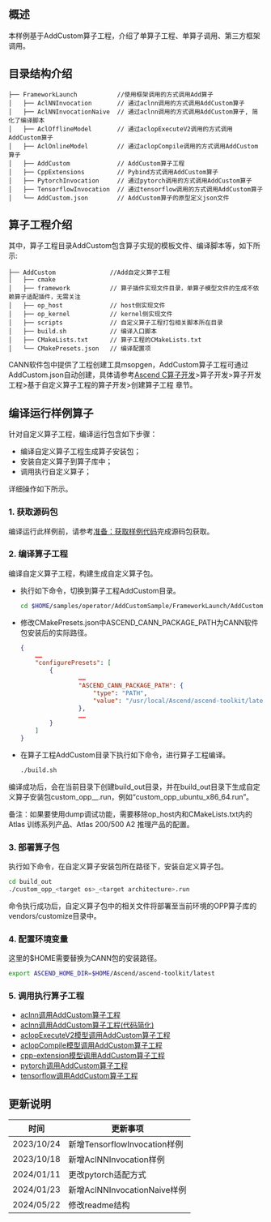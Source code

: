 ## 概述
本样例基于AddCustom算子工程，介绍了单算子工程、单算子调用、第三方框架调用。
## 目录结构介绍
```
├── FrameworkLaunch           //使用框架调用的方式调用Add算子
│   ├── AclNNInvocation       // 通过aclnn调用的方式调用AddCustom算子
│   ├── AclNNInvocationNaive  // 通过aclnn调用的方式调用AddCustom算子, 简化了编译脚本
│   ├── AclOfflineModel       // 通过aclopExecuteV2调用的方式调用AddCustom算子
│   ├── AclOnlineModel        // 通过aclopCompile调用的方式调用AddCustom算子
│   ├── AddCustom             // AddCustom算子工程
│   ├── CppExtensions         // Pybind方式调用AddCustom算子
│   ├── PytorchInvocation     // 通过pytorch调用的方式调用AddCustom算子
│   ├── TensorflowInvocation  // 通过tensorflow调用的方式调用AddCustom算子
│   └── AddCustom.json        // AddCustom算子的原型定义json文件
```
## 算子工程介绍
其中，算子工程目录AddCustom包含算子实现的模板文件、编译脚本等，如下所示:
```
├── AddCustom               //Add自定义算子工程
│   ├── cmake
│   ├── framework           // 算子插件实现文件目录，单算子模型文件的生成不依赖算子适配插件，无需关注
│   ├── op_host             // host侧实现文件
│   ├── op_kernel           // kernel侧实现文件
│   ├── scripts             // 自定义算子工程打包相关脚本所在目录
│   ├── build.sh            // 编译入口脚本
│   ├── CMakeLists.txt      // 算子工程的CMakeLists.txt
│   └── CMakePresets.json   // 编译配置项
```
CANN软件包中提供了工程创建工具msopgen，AddCustom算子工程可通过AddCustom.json自动创建，具体请参考[Ascend C算子开发](https://hiascend.com/document/redirect/CannCommunityOpdevAscendC)>算子开发>算子开发工程>基于自定义算子工程的算子开发>创建算子工程 章节。
## 编译运行样例算子
针对自定义算子工程，编译运行包含如下步骤：
- 编译自定义算子工程生成算子安装包；
- 安装自定义算子到算子库中；
- 调用执行自定义算子；

详细操作如下所示。
### 1. 获取源码包
编译运行此样例前，请参考[准备：获取样例代码](../README.md#codeready)完成源码包获取。
### 2. 编译算子工程<a name="operatorcompile"></a>
  编译自定义算子工程，构建生成自定义算子包。

  - 执行如下命令，切换到算子工程AddCustom目录。

    ```bash
    cd $HOME/samples/operator/AddCustomSample/FrameworkLaunch/AddCustom
    ```

  - 修改CMakePresets.json中ASCEND_CANN_PACKAGE_PATH为CANN软件包安装后的实际路径。


    ```json
    {
        ……
        "configurePresets": [
            {
                    ……
                    "ASCEND_CANN_PACKAGE_PATH": {
                        "type": "PATH",
                        "value": "/usr/local/Ascend/ascend-toolkit/latest"   //请替换为CANN软件包安装后的实际路径。eg:/home/HwHiAiUser/Ascend/ascend-toolkit/latest
                    },
                    ……
            }
        ]
    }
    ```
  - 在算子工程AddCustom目录下执行如下命令，进行算子工程编译。

    ```bash
    ./build.sh
    ```
编译成功后，会在当前目录下创建build_out目录，并在build_out目录下生成自定义算子安装包custom_opp_<target os>_<target architecture>.run，例如“custom_opp_ubuntu_x86_64.run”。

备注：如果要使用dump调试功能，需要移除op_host内和CMakeLists.txt内的Atlas 训练系列产品、Atlas 200/500 A2 推理产品的配置。

### 3. 部署算子包

执行如下命令，在自定义算子安装包所在路径下，安装自定义算子包。
  ```bash
  cd build_out
  ./custom_opp_<target os>_<target architecture>.run
  ```
命令执行成功后，自定义算子包中的相关文件将部署至当前环境的OPP算子库的vendors/customize目录中。

### 4. 配置环境变量

  这里的\$HOME需要替换为CANN包的安装路径。
  ```bash
  export ASCEND_HOME_DIR=$HOME/Ascend/ascend-toolkit/latest
  ```
### 5. 调用执行算子工程
- [aclnn调用AddCustom算子工程](./AclNNInvocation/README.md)
- [aclnn调用AddCustom算子工程(代码简化)](./AclNNInvocationNaive/README.md)
- [aclopExecuteV2模型调用AddCustom算子工程](./AclOfflineModel/README.md)
- [aclopCompile模型调用AddCustom算子工程](./AclOnlineModel/README.md)
- [cpp-extension模型调用AddCustom算子工程](./CppExtensions/README.md)
- [pytorch调用AddCustom算子工程](./PytorchInvocation/README.md)
- [tensorflow调用AddCustom算子工程](./TensorflowInvocation/README.md)
## 更新说明
| 时间       | 更新事项                     |
| ---------- | ---------------------------- |
| 2023/10/24 | 新增TensorflowInvocation样例 |
| 2023/10/18 | 新增AclNNInvocation样例      |
| 2024/01/11 | 更改pytorch适配方式          |
| 2024/01/23 | 新增AclNNInvocationNaive样例 |
| 2024/05/22 | 修改readme结构               |